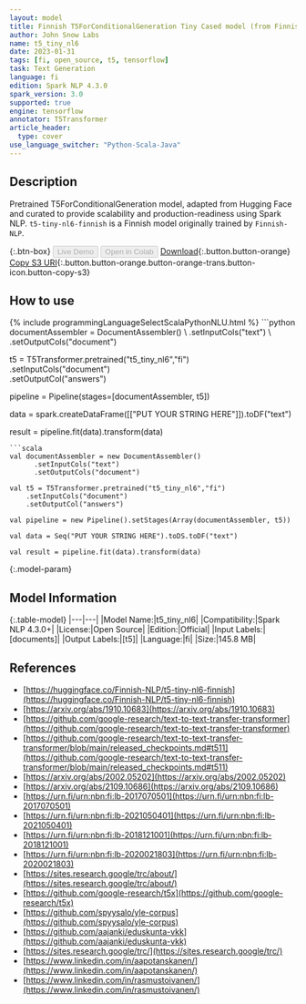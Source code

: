```yaml
---
layout: model
title: Finnish T5ForConditionalGeneration Tiny Cased model (from Finnish-NLP)
author: John Snow Labs
name: t5_tiny_nl6
date: 2023-01-31
tags: [fi, open_source, t5, tensorflow]
task: Text Generation
language: fi
edition: Spark NLP 4.3.0
spark_version: 3.0
supported: true
engine: tensorflow
annotator: T5Transformer
article_header:
  type: cover
use_language_switcher: "Python-Scala-Java"
---
```


## Description

Pretrained T5ForConditionalGeneration model, adapted from Hugging Face and curated to provide scalability and production-readiness using Spark NLP. `t5-tiny-nl6-finnish` is a Finnish model originally trained by `Finnish-NLP`.

{:.btn-box}
<button class="button button-orange" disabled>Live Demo</button>
<button class="button button-orange" disabled>Open in Colab</button>
[Download](https://s3.amazonaws.com/auxdata.johnsnowlabs.com/public/models/t5_tiny_nl6_fi_4.3.0_3.0_1675156113232.zip){:.button.button-orange}
[Copy S3 URI](s3://auxdata.johnsnowlabs.com/public/models/t5_tiny_nl6_fi_4.3.0_3.0_1675156113232.zip){:.button.button-orange.button-orange-trans.button-icon.button-copy-s3}

## How to use



<div class="tabs-box" markdown="1">
{% include programmingLanguageSelectScalaPythonNLU.html %}
```python
documentAssembler = DocumentAssembler() \
    .setInputCols("text") \
    .setOutputCols("document")

t5 = T5Transformer.pretrained("t5_tiny_nl6","fi") \
    .setInputCols("document") \
    .setOutputCol("answers")
    
pipeline = Pipeline(stages=[documentAssembler, t5])

data = spark.createDataFrame([["PUT YOUR STRING HERE"]]).toDF("text")

result = pipeline.fit(data).transform(data)
```
```scala
val documentAssembler = new DocumentAssembler() 
      .setInputCols("text")
      .setOutputCols("document")
       
val t5 = T5Transformer.pretrained("t5_tiny_nl6","fi") 
    .setInputCols("document")
    .setOutputCol("answers")
   
val pipeline = new Pipeline().setStages(Array(documentAssembler, t5))

val data = Seq("PUT YOUR STRING HERE").toDS.toDF("text")

val result = pipeline.fit(data).transform(data)
```
</div>

{:.model-param}
## Model Information

{:.table-model}
|---|---|
|Model Name:|t5_tiny_nl6|
|Compatibility:|Spark NLP 4.3.0+|
|License:|Open Source|
|Edition:|Official|
|Input Labels:|[documents]|
|Output Labels:|[t5]|
|Language:|fi|
|Size:|145.8 MB|

## References

- [https://huggingface.co/Finnish-NLP/t5-tiny-nl6-finnish](https://huggingface.co/Finnish-NLP/t5-tiny-nl6-finnish)
- [https://arxiv.org/abs/1910.10683](https://arxiv.org/abs/1910.10683)
- [https://github.com/google-research/text-to-text-transfer-transformer](https://github.com/google-research/text-to-text-transfer-transformer)
- [https://github.com/google-research/text-to-text-transfer-transformer/blob/main/released_checkpoints.md#t511](https://github.com/google-research/text-to-text-transfer-transformer/blob/main/released_checkpoints.md#t511)
- [https://arxiv.org/abs/2002.05202](https://arxiv.org/abs/2002.05202)
- [https://arxiv.org/abs/2109.10686](https://arxiv.org/abs/2109.10686)
- [https://urn.fi/urn:nbn:fi:lb-2017070501](https://urn.fi/urn:nbn:fi:lb-2017070501)
- [https://urn.fi/urn:nbn:fi:lb-2021050401](https://urn.fi/urn:nbn:fi:lb-2021050401)
- [https://urn.fi/urn:nbn:fi:lb-2018121001](https://urn.fi/urn:nbn:fi:lb-2018121001)
- [https://urn.fi/urn:nbn:fi:lb-2020021803](https://urn.fi/urn:nbn:fi:lb-2020021803)
- [https://sites.research.google/trc/about/](https://sites.research.google/trc/about/)
- [https://github.com/google-research/t5x](https://github.com/google-research/t5x)
- [https://github.com/spyysalo/yle-corpus](https://github.com/spyysalo/yle-corpus)
- [https://github.com/aajanki/eduskunta-vkk](https://github.com/aajanki/eduskunta-vkk)
- [https://sites.research.google/trc/](https://sites.research.google/trc/)
- [https://www.linkedin.com/in/aapotanskanen/](https://www.linkedin.com/in/aapotanskanen/)
- [https://www.linkedin.com/in/rasmustoivanen/](https://www.linkedin.com/in/rasmustoivanen/)